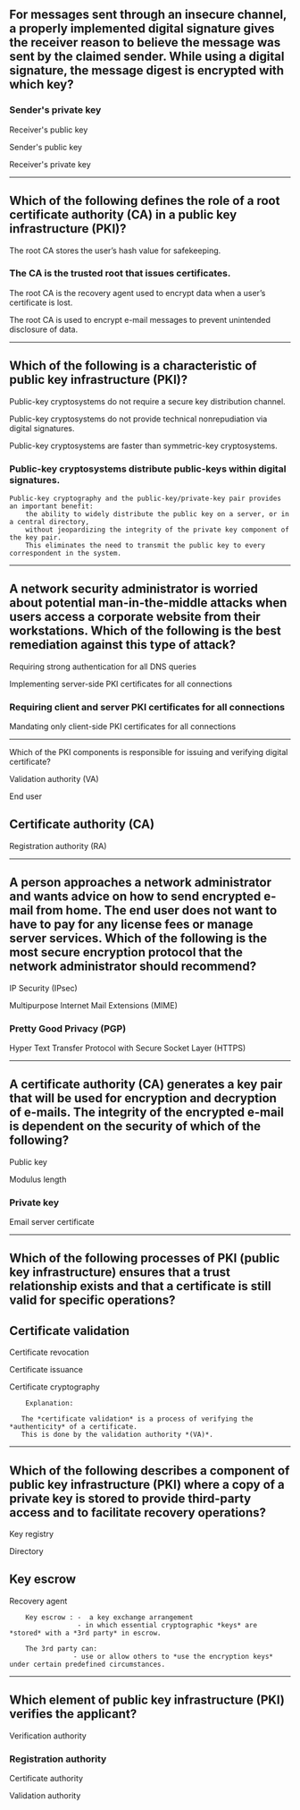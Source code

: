 

## For messages sent through an insecure channel, a properly implemented digital signature gives the receiver reason to believe the message was sent by the claimed sender. While using a digital signature, the message digest is encrypted with which key?


### Sender's private key

Receiver's public key

Sender's public key

Receiver's private key

-----------------------------------------------------------------------------------------------------------------------------

## Which of the following defines the role of a root certificate authority (CA) in a public key infrastructure (PKI)?


The root CA stores the user’s hash value for safekeeping.

### The CA is the trusted root that issues certificates.

The root CA is the recovery agent used to encrypt data when a user’s certificate is lost.

The root CA is used to encrypt e-mail messages to prevent unintended disclosure of data.

-----------------------------------------------------------------------------------------------------------------------------

## Which of the following is a characteristic of public key infrastructure (PKI)?


Public-key cryptosystems do not require a secure key distribution channel.

Public-key cryptosystems do not provide technical nonrepudiation via digital signatures.

Public-key cryptosystems are faster than symmetric-key cryptosystems.

### Public-key cryptosystems distribute public-keys within digital signatures. 

    Public-key cryptography and the public-key/private-key pair provides an important benefit: 
        the ability to widely distribute the public key on a server, or in a central directory, 
        without jeopardizing the integrity of the private key component of the key pair. 
        This eliminates the need to transmit the public key to every correspondent in the system.

-----------------------------------------------------------------------------------------------------------------------------

## A network security administrator is worried about potential man-in-the-middle attacks when users access a corporate website from their workstations. Which of the following is the best remediation against this type of attack?


Requiring strong authentication for all DNS queries

Implementing server-side PKI certificates for all connections

### Requiring client and server PKI certificates for all connections

Mandating only client-side PKI certificates for all connections


-----------------------------------------------------------------------------------------------------------------------------
Which of the PKI components is responsible for issuing and verifying digital certificate? 


Validation authority (VA)

End user

## Certificate authority (CA)

Registration authority (RA)


-----------------------------------------------------------------------------------------------------------------------------
## A person approaches a network administrator and wants advice on how to send encrypted e-mail from home. The end user does not want to have to pay for any license fees or manage server services. Which of the following is the most secure encryption protocol that the network administrator should recommend?


IP Security (IPsec)

Multipurpose Internet Mail Extensions (MIME)

### Pretty Good Privacy (PGP)

Hyper Text Transfer Protocol with Secure Socket Layer (HTTPS)



-----------------------------------------------------------------------------------------------------------------------------
## A certificate authority (CA) generates a key pair that will be used for encryption and decryption of e-mails. The integrity of the encrypted e-mail is dependent on the security of which of the following?


Public key

Modulus length

### Private key

Email server certificate



-----------------------------------------------------------------------------------------------------------------------------


## Which of the following processes of PKI (public key infrastructure) ensures that a trust relationship exists and that a certificate is still valid for specific operations?


## Certificate validation

Certificate revocation

Certificate issuance

Certificate cryptography

        Explanation:
       
       The *certificate validation* is a process of verifying the *authenticity* of a certificate. 
       This is done by the validation authority *(VA)*.
       
       
-----------------------------------------------------------------------------------------------------------------------------

## Which of the following describes a component of public key infrastructure (PKI) where a copy of a private key is stored to provide third-party access and to facilitate recovery operations?


Key registry

Directory

## Key escrow

Recovery agent


        Key escrow : -  a key exchange arrangement 
                     - in which essential cryptographic *keys* are *stored* with a *3rd party* in escrow. 
        
        The 3rd party can: 
                    - use or allow others to *use the encryption keys* under certain predefined circumstances.
                    
-------------------------------------------------------------------------------------------------------------------

## Which element of public key infrastructure (PKI) verifies the applicant?


Verification authority

### Registration authority

Certificate authority

Validation authority


       
 
